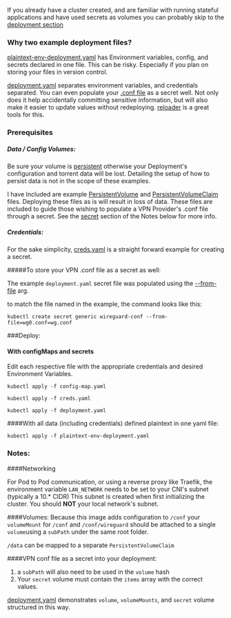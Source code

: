 If you already have a cluster created, and are familiar with running stateful applications and have used secrets as volumes you can probably skip to 
the [deployment section](#Deploy:)

### Why two example deployment files?
[plaintext-env-deployment.yaml](plaintext-env-deployment.yaml) has Environment variables, config, and secrets declared in one file.
This can be risky. Especially if you plan on storing your files in version control.


[deployment.yaml](deployment.yaml) separates environment variables, and credentials separated. You can even populate your 
[.conf file](#to-store-your-vpn-conf-file-as-a-secret-as-well) as a secret well. Not only does it help accidentally 
committing sensitive information, but will also make it easier to update values without redeploying. 
[reloader](https://github.com/stakater/Reloader) is a great tools for this. 

###  Prerequisites

##### Data / Config Volumes:

Be sure your volume is [persistent](https://kubernetes.io/docs/concepts/storage/persistent-volumes/) 
otherwise your Deployment's configuration and torrent data will be lost.
Detailing the setup of how to persist data is not in the scope of these examples. 

I have Included are example [PersistentVolume](persistant-volume.yaml) and [PersistentVolumeClaim](pvc.yaml) files.
Deploying these files as is will result in loss of data.
These files are included to guide those wishing to populate a VPN Provider's .conf file through a secret. See the 
[secret](#vpn-conf-file-as-a-secret-into-your-deployment) section of the Notes below for more info.


##### Credentials:

For the sake simplicity, [creds.yaml](creds.yaml) is a straight forward example for creating a secret.

#####To store your VPN .conf file as a secret as well:

The example `deployment.yaml` secret file was populated using the
[--from-file](https://kubernetes.io/docs/tasks/inject-data-application/distribute-credentials-secure/#create-a-secret-directly-with-kubectl) arg.

to match the file named in the example, the command looks like this:

`kubectl create secret generic wireguard-conf --from-file=wg0.conf=wg.conf`

###Deploy:
#### With configMaps and secrets

Edit each respective file with the appropriate credentials and desired Environment Variables.

`kubectl apply -f config-map.yaml`

`kubectl apply -f creds.yaml`

`kubectl apply -f deployment.yaml`



####With all data (including credentials) defined plaintext in one yaml file:

`kubectl apply -f plaintext-env-deployment.yaml`


### Notes:

####Networking

For Pod to Pod communication, or using a reverse proxy like Traefik, 
the environment variable `LAN_NETWORK` needs to be set to your CNI's subnet (typically a 10.* CIDR) This subnet is 
created when first initializing the cluster. You should **NOT** your local network's subnet.

####Volumes:
Because this image adds configuration to `/conf` your `volumeMount` for `/conf` and `/conf/wireguard` should be 
attached to a single `volume`using a `subPath` under the same root folder.

`/data` can be mapped to a separate `PersistentVolumeClaim` 

####VPN conf file as a secret into your deployment:
1. a `subPath` will also need to be used in the
`volume` hash 
2. Your `secret` volume must contain the `items` array with the correct values.

[deployment.yaml](deployment.yaml) demonstrates `volume`, `volumeMounts`, and `secret` volume structured in this way.

